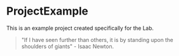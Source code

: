 # ProjectExample

This is an example project created specifically for the Lab.

> "If I have seen further than others, it is by standing upon the shoulders of giants" - Isaac Newton.

